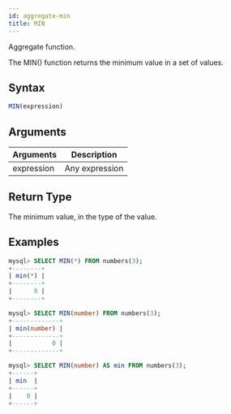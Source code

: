 ```yaml
---
id: aggregate-min
title: MIN
---
```


Aggregate function.

The MIN() function returns the minimum value in a set of values.

## Syntax

```sql
MIN(expression)
```

## Arguments

| Arguments   | Description |
| ----------- | ----------- |
| expression  | Any expression |

## Return Type

The minimum value, in the type of the value.

## Examples

```sql
mysql> SELECT MIN(*) FROM numbers(3);
+--------+
| min(*) |
+--------+
|      0 |
+--------+

mysql> SELECT MIN(number) FROM numbers(3);
+-------------+
| min(number) |
+-------------+
|           0 |
+-------------+

mysql> SELECT MIN(number) AS min FROM numbers(3);
+------+
| min  |
+------+
|    0 |
+------+
```

